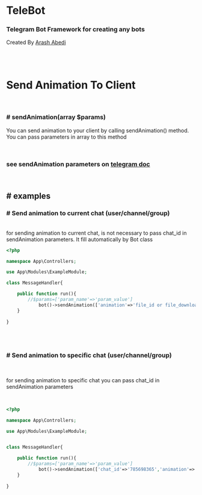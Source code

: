 # TeleBot
### Telegram Bot Framework for creating any bots 

Created By [Arash Abedi](https://arashabedii.github.io)

<br/>
<br/>

# Send Animation To Client
<br>

### # sendAnimation(array $params)

You can send animation to your client by calling sendAnimation() method. <br>
You can pass parameters in array to this method

<br>

### see sendAnimation parameters on [telegram doc](https://core.telegram.org/bots/api#sendaudio)

<br>

## # examples


### # Send animation to current chat (user/channel/group)
<br>
for sending animation to current chat, is not necessary to pass chat_id in sendAnimation parameters. It fill automatically by Bot class

<br>

```php
<?php

namespace App\Controllers;

use App\Modules\ExampleModule;

class MessageHandler{

    public function run(){
        //$params=['param_name'=>'param_value']
            bot()->sendAnimation(['animation'=>'file_id or file_download_link']); //send animation to current chat
    }
   
}

```
<br>
<br>

### # Send animation to specific chat (user/channel/group)
<br>

for sending animation to specific chat you can pass chat_id in sendAnimation parameters

<br>

```php
<?php

namespace App\Controllers;

use App\Modules\ExampleModule;


class MessageHandler{

    public function run(){
        //$params=['param_name'=>'param_value']
            bot()->sendAnimation(['chat_id'=>'785698365','animation'=>'file_id or file_download_link']); //send animation to specific chat by chat_id
    }
   
}

```

